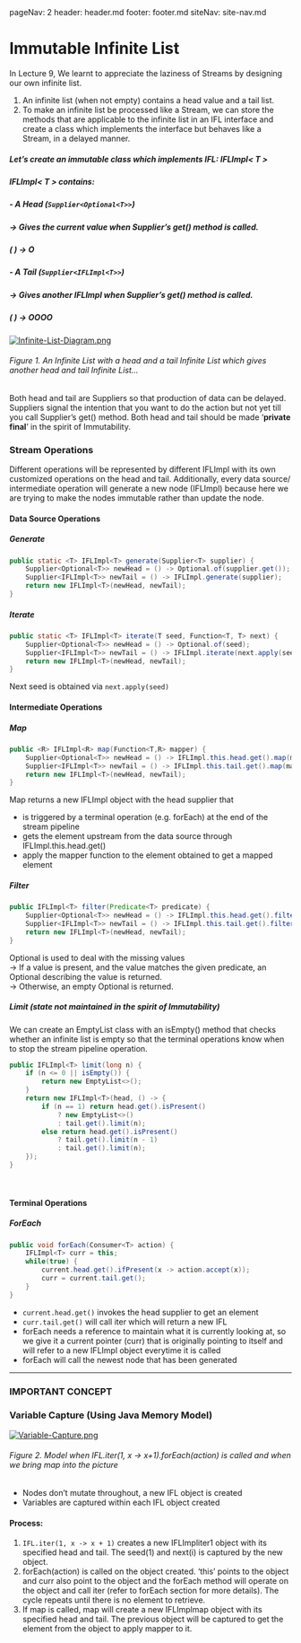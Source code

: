 <frontmatter>
  pageNav: 2
  header: header.md
  footer: footer.md
  siteNav: site-nav.md
</frontmatter>

<br> 

# Immutable Infinite List

In Lecture 9, We learnt to appreciate the laziness of Streams by designing our own infinite list. 
1)	An infinite list (when not empty) contains a head value and a tail list.
2)	To make an infinite list be processed like a Stream, we can store the methods that are applicable to the infinite list in an IFL interface and create a class which implements the interface but behaves like a Stream, in a delayed manner.

##### Let’s create an immutable class which implements IFL<T>: IFLImpl< T >

##### IFLImpl< T > contains:
##### - A Head (`Supplier<Optional<T>>`)
##### -> Gives the current value when Supplier’s get() method is called.
##### (  ) -> O
##### - A Tail (`Supplier<IFLImpl<T>>`) 
##### -> Gives another IFLImpl when Supplier’s get() method is called.
##### (  ) -> OOOO

[![Infinite-List-Diagram.png](https://i.postimg.cc/8zj0rHnq/Infinite-List-Diagram.png)](https://postimg.cc/pmMZwDvZ)

###### Figure 1. An Infinite List with a head and a tail Infinite List which gives another head and tail Infinite List…

Both head and tail are Suppliers so that production of data can be delayed. Suppliers signal the intention that you want to do the action but not yet till you call Supplier’s get() method. Both head and tail should be made ‘**private final**’ in the spirit of Immutability. 

### Stream Operations
Different operations will be represented by different IFLImpl with its own customized operations on the head and tail. Additionally, every data source/ intermediate operation will generate a new node (IFLImpl) because here we are trying to make the nodes immutable rather than update the node.
<br>
#### Data Source Operations
##### Generate
```java
public static <T> IFLImpl<T> generate(Supplier<T> supplier) {
	Supplier<Optional<T>> newHead = () -> Optional.of(supplier.get());
	Supplier<IFLImpl<T>> newTail = () -> IFLImpl.generate(supplier);
    return new IFLImpl<T>(newHead, newTail);
}
```
##### Iterate
```java
public static <T> IFLImpl<T> iterate(T seed, Function<T, T> next) {
	Supplier<Optional<T>> newHead = () -> Optional.of(seed);
	Supplier<IFLImpl<T>> newTail = () -> IFLImpl.iterate(next.apply(seed), next);
	return new IFLImpl<T>(newHead, newTail);
}
```
Next seed is obtained via `next.apply(seed)`
<br>
#### Intermediate Operations 
##### Map
```java
public <R> IFLImpl<R> map(Function<T,R> mapper) {
	Supplier<Optional<T>> newHead = () -> IFLImpl.this.head.get().map(mapper);
	Supplier<IFLImpl<T>> newTail = () -> IFLImpl.this.tail.get().map(mapper);
	return new IFLImpl<T>(newHead, newTail);
}
```
Map returns a new IFLImpl object with the head supplier that
- is triggered by a terminal operation (e.g. forEach) at the end of the stream pipeline
- gets the element upstream from the data source through IFLImpl.this.head.get()
- apply the mapper function to the element obtained to get a mapped element
    
##### Filter
```java
public IFLImpl<T> filter(Predicate<T> predicate) {
	Supplier<Optional<T>> newHead = () -> IFLImpl.this.head.get().filter(predicate);
	Supplier<IFLImpl<T>> newTail = () -> IFLImpl.this.tail.get().filter(predicate);
	return new IFLImpl<T>(newHead, newTail);
}
```

Optional is used to deal with the missing values\
-> If a value is present, and the value  matches the given predicate, an Optional describing the value is returned.\
-> Otherwise, an empty Optional is returned.

##### Limit (state not maintained in the spirit of Immutability)
We can create an EmptyList class with an isEmpty() method that checks whether an infinite list is empty so that the terminal operations know when to stop the stream pipeline operation.

```java
public IFLImpl<T> limit(long n) {
    if (n <= 0 || isEmpty()) {
        return new EmptyList<>();
    }
    return new IFLImpl<T>(head, () -> { 
        if (n == 1) return head.get().isPresent()
            ? new EmptyList<>()
            : tail.get().limit(n);
        else return head.get().isPresent()
            ? tail.get().limit(n - 1)
            : tail.get().limit(n);
    });
}
```
<br>

#### Terminal Operations
##### ForEach

```java
public void forEach(Consumer<T> action) {
	IFLImpl<T> curr = this;
	while(true) {
		current.head.get().ifPresent(x -> action.accept(x));
		curr = current.tail.get();
	}
}
```
- `current.head.get()` invokes the head supplier to get an element
- `curr.tail.get()` will call iter which will return a new IFL
- forEach needs a reference to maintain what it is currently looking at, so we give it a current pointer (curr) that is originally pointing to itself and will refer to a new IFLImpl object everytime it is called
- forEach will call the newest node that has been generated

___
### **IMPORTANT CONCEPT**

### Variable Capture (Using Java Memory Model)
 
[![Variable-Capture.png](https://i.postimg.cc/8PqhtmC8/Variable-Capture.png)](https://postimg.cc/4mQ73ttw)

###### Figure 2. Model when IFL.iter(1, x -> x+1).forEach(action) is called and when we bring map into the picture

- Nodes don’t mutate throughout, a new IFL object is created
- Variables are captured within each IFL object created

#### Process:

1.	`IFL.iter(1, x -> x + 1)` creates a new IFLImpliter1 object with its specified head and tail. The seed(1) and next(i) is captured by the new object.
2.	forEach(action) is called on the object created. ‘this’ points to the object and curr also point to the object and the forEach method will operate on the object and call iter (refer to forEach section for more details). The cycle repeats until there is no element to retrieve.
3.	If map is called, map will create a new IFLImplmap object with its specified head and tail. The previous object will be captured to get the element from the object to apply mapper to it.
